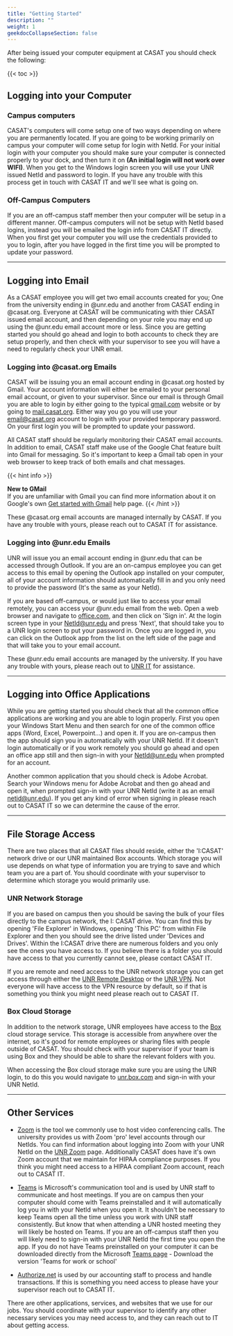 ```yaml
---
title: "Getting Started"
description: ""
weight: 1
geekdocCollapseSection: false
---
```

After being issued your computer equipment at CASAT you should check the following:

{{< toc >}}

## Logging into your Computer

### Campus computers

CASAT's computers will come setup one of two ways depending on where you are permanently located. If you are going to be working primarily on campus your computer will come setup for login with NetId. For your initial login with your computer you should make sure your computer is connected properly to your dock, and then turn it on **(An initial login will not work over WIFI)**. When you get to the Windows login screen you will use your UNR issued NetId and password to login. If you have any trouble with this process get in touch with CASAT IT and we'll see what is going on. 


### Off-Campus Computers

If you are an off-campus staff member then your computer will be setup in a different manner. Off-campus computers will not be setup with NetId based logins, instead you will be emailed the login info from CASAT IT directly. When you first get your computer you will use the credentials provided to you to login, after you have logged in the first time you will be prompted to update your password. 

---

## Logging into Email

As a CASAT employee you will get two email accounts created for you; One from the university ending in @unr.edu and another from CASAT ending in @casat.org. Everyone at CASAT will be communicating with thier CASAT issued email account, and then depending on your role you may end up using the @unr.edu email account more or less. Since you are getting started you should go ahead and login to both accounts to check they are setup properly, and then check with your supervisor to see you will have a need to regularly check your UNR email.

### Logging into @casat.org Emails

CASAT will be issuing you an email account ending in @casat.org hosted by Gmail. Your account information will either be emailed to your personal email account, or given to your supervisor. Since our email is through Gmail you are able to login by either going to the typical [gmail.com](https://gmail.com) website or by going to [mail.casat.org](http://mail.casat.org). Either way you go you will use your email@casat.org account to login with your provided temporary password. On your first login you will be prompted to update your password.

All CASAT staff should be regularly monitoring their CASAT email accounts. In addition to email, CASAT staff make use of the Google Chat feature built into Gmail for messaging. So it's important to keep a Gmail tab open in your web browser to keep track of both emails and chat messages. 

{{< hint info >}}

**New to GMail**\
If you are unfamiliar with Gmail you can find more information about it on Google's own [Get started with Gmail](https://support.google.com/a/users/answer/9297685?hl=en) help page.
{{< /hint >}}

These @casat.org email accounts are managed internally by CASAT. If you have any trouble with yours, please reach out to CASAT IT for assistance.

### Logging into @unr.edu Emails

UNR will issue you an email account ending in @unr.edu that can be accessed through Outlook. If you are an on-campus employee you can get access to this email by opening the Outlook app installed on your computer, all of your account information should automatically fill in and you only need to provide the password (It's the same as your NetId). 

If you are based off-campus, or would just like to access your email remotely, you can access your @unr.edu email from the web. Open a web browser and navigate to [office.com](https://office.com), and then click on 'Sign in'. At the login screen type in your NetId@unr.edu and press 'Next', that should take you to a UNR login screen to put your password in. Once you are logged in, you can click on the Outlook app from the list on the left side of the page and that will take you to your email account.

These @unr.edu email accounts are managed by the university. If you have any trouble with yours, please reach out to [UNR IT](https://www.unr.edu/oit) for assistance.

---

## Logging into Office Applications

While you are getting started you should check that all the common office applications are working and you are able to login properly. First you open your Windows Start Menu and then search for one of the common office apps (Word, Excel, Powerpoint...) and open it. If you are on-campus then the app should sign you in automatically with your UNR NetId. If it doesn't login automatically or if you work remotely you should go ahead and open an office app still and then sign-in with your NetId@unr.edu when prompted for an account. 

Another common application that you should check is Adobe Acrobat. Search your Windows menu for Adobe Acrobat and then go ahead and open it, when prompted sign-in with your UNR NetId (write it as an email netid@unr.edu). If you get any kind of error when signing in please reach out to CASAT IT so we can determine the cause of the error.

---

## File Storage Access

There are two places that all CASAT files should reside, either the 'I:CASAT' network drive or our UNR maintained Box accounts. Which storage you will use depends on what type of information you are trying to save and which team you are a part of. You should coordinate with your supervisor to determine which storage you would primarily use.

### UNR Network Storage
 
 If you are based on campus then you should be saving the bulk of your files directly to the campus network, the I: CASAT drive. You can find this by opening 'File Explorer' in Windows, opening 'This PC' from within File Explorer and then you should see the drive listed under 'Devices and Drives'. Within the I:CASAT drive there are numerous folders and you only see the ones you have access to. If you believe there is a folder you should have access to that you currently cannot see, please contact CASAT IT. 

If you are remote and need access to the UNR network storage you can get access through either the [UNR Remote Desktop](/unr_resources/remote_desktop/) or the [UNR VPN](/unr_resources/vpn/). Not everyone will have access to the VPN resource by default, so if that is something you think you might need please reach out to CASAT IT.

### Box Cloud Storage

In addition to the network storage, UNR employees have access to the [Box](https://unr.box.com) cloud storage service. This storage is accessible from anywhere over the internet, so it's good for remote employees or sharing files with people outside of CASAT. You should check with your supervisor if your team is using Box and they should be able to share the relevant folders with you.

When accessing the Box cloud storage make sure you are using the UNR login, to do this you would navigate to [unr.box.com](https://unr.box.com) and sign-in with your UNR NetId.

---

## Other Services

- [Zoom](https://unr.zoom.us) is the tool we commonly use to host video conferencing calls. The university provides us with Zoom 'pro' level accounts through our NetIds. You can find information about logging into Zoom with your UNR NetId on the [UNR Zoom](/unr_resources/zoom/) page. Additionally CASAT does have it's own Zoom account that we maintain for HIPAA compliance purposes. If you think you might need access to a HIPAA compliant Zoom account, reach out to CASAT IT.

- [Teams](https://www.microsoft.com/en-us/microsoft-teams/download-app) is Microsoft's communication tool and is used by UNR staff to communicate and host meetings. If you are on campus then your computer should come with Teams preinstalled and it will automatically log you in with your NetId when you open it. It shouldn't be necessary to keep Teams open all the time unless you work with UNR staff consistently. But know that when attending a UNR hosted meeting they will likely be hosted on Teams. If you are an off-campus staff then you will likely need to sign-in with your UNR NetId the first time you open the app. If you do not have Teams preinstalled on your computer it can be downloaded directly from the Microsoft [Teams page](https://www.microsoft.com/en-us/microsoft-teams/download-app) - Download the version 'Teams for work or school'

- [Authorize.net](https://authorize.net) is used by our accounting staff to process and handle transactions. If this is something you need access to please have your supervisor reach out to CASAT IT.

There are other applications, services, and websites that we use for our jobs. You should coordinate with your supervisor to identify any other necessary services you may need access to, and they can reach out to IT about getting access.

